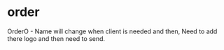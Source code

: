 # order
OrderO - Name will change when client is needed and then, Need to add there logo and then need to send. 
